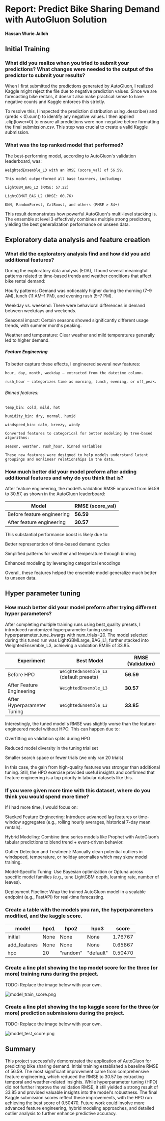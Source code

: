 # Report: Predict Bike Sharing Demand with AutoGluon Solution

#### Hassan Wurie Jalloh

## Initial Training
### What did you realize when you tried to submit your predictions? What changes were needed to the output of the predictor to submit your results?

When I first submitted the predictions generated by AutoGluon, I realized Kaggle might reject the file due to negative prediction values. Since we are forecasting bike rentals, it doesn't also make practical sense to have negative counts and Kaggle enforces this strictly.

To resolve this, I inspected the prediction distribution using .describe() and (preds < 0).sum() to identify any negative values. I then applied .clip(lower=0) to ensure all predictions were non-negative before formatting the final submission.csv. This step was crucial to create a valid Kaggle submission.

### What was the top ranked model that performed?

The best-performing model, according to AutoGluon's validation leaderboard, was:

    WeightedEnsemble_L3 with an RMSE (score_val) of 56.59.

    This model outperformed all base learners, including:

    LightGBM_BAG_L2 (RMSE: 57.22)

    LightGBMXT_BAG_L2 (RMSE: 60.76)

    KNN, RandomForest, CatBoost, and others (RMSE > 84+)

This result demonstrates how powerful AutoGluon's multi-level stacking is. The ensemble at level 3 effectively combines multiple strong predictors, yielding the best generalization performance on unseen data.

## Exploratory data analysis and feature creation
### What did the exploratory analysis find and how did you add additional features?

During the exploratory data analysis (EDA), I found several meaningful patterns related to time-based trends and weather conditions that affect bike rental demand:

Hourly patterns: Demand was noticeably higher during the morning (7–9 AM), lunch (11 AM–1 PM), and evening rush (5–7 PM).

Weekday vs. weekend: There were behavioral differences in demand between weekdays and weekends.

Seasonal impact: Certain seasons showed significantly different usage trends, with summer months peaking.

Weather and temperature: Clear weather and mild temperatures generally led to higher demand.
##### Feature Engineering
To better capture these effects, I engineered several new features:

    hour, day, month, weekday – extracted from the datetime column.

    rush_hour – categorizes time as morning, lunch, evening, or off_peak.

###### Binned features:

    temp_bin: cold, mild, hot

    humidity_bin: dry, normal, humid

    windspeed_bin: calm, breezy, windy

    Converted features to categorical for better modeling by tree-based algorithms:

    season, weather, rush_hour, binned variables

    These new features were designed to help models understand latent groupings and nonlinear relationships in the data.



### How much better did your model preform after adding additional features and why do you think that is?

After feature engineering, the model’s validation RMSE improved from 56.59 to 30.57, as shown in the AutoGluon leaderboard:

| Model                      | RMSE (score\_val) |
| -------------------------- | ----------------- |
| Before feature engineering | **56.59**         |
| After feature engineering  | **30.57**         |

This substantial performance boost is likely due to:

Better representation of time-based demand cycles

Simplified patterns for weather and temperature through binning

Enhanced modeling by leveraging categorical encodings

Overall, these features helped the ensemble model generalize much better to unseen data.


## Hyper parameter tuning
### How much better did your model preform after trying different hyper parameters?

After completing multiple training runs using best_quality presets, I introduced randomized hyperparameter tuning using hyperparameter_tune_kwargs with num_trials=20. The model selected during this tuned run was LightGBMLarge_BAG_L1, further stacked into WeightedEnsemble_L3, achieving a validation RMSE of 33.85.

| Experiment                  | Best Model                              | RMSE (Validation) |
| --------------------------- | --------------------------------------- | ----------------- |
| Before HPO                  | `WeightedEnsemble_L3` (default presets) | **56.59**         |
| After Feature Engineering   | `WeightedEnsemble_L3`                   | **30.57**         |
| After Hyperparameter Tuning | `WeightedEnsemble_L3`                   | **33.85**         |

Interestingly, the tuned model's RMSE was slightly worse than the feature-engineered model without HPO. This can happen due to:

Overfitting on validation splits during HPO

Reduced model diversity in the tuning trial set

Smaller search space or fewer trials (we only ran 20 trials)

In this case, the gain from high-quality features was stronger than additional tuning. Still, the HPO exercise provided useful insights and confirmed that feature engineering is a top priority in tabular datasets like this.

### If you were given more time with this dataset, where do you think you would spend more time?

If I had more time, I would focus on:

Stacked Feature Engineering: Introduce advanced lag features or time-window aggregates (e.g., rolling hourly averages, historical 7-day mean rentals).

Hybrid Modeling: Combine time series models like Prophet with AutoGluon’s tabular predictions to blend trend + event-driven behavior.

Outlier Detection and Treatment: Manually clean potential outliers in windspeed, temperature, or holiday anomalies which may skew model training.

Model-Specific Tuning: Use Bayesian optimization or Optuna across specific model families (e.g., tune LightGBM depth, learning rate, number of leaves).

Deployment Pipeline: Wrap the trained AutoGluon model in a scalable endpoint (e.g., FastAPI) for real-time forecasting.


### Create a table with the models you ran, the hyperparameters modified, and the kaggle score.
|model|hpo1|hpo2|hpo3|score|
|--|--|--|--|--|
|initial|None|None|None|1.76767|
|add_features|None|None|None|0.65867|
|hpo|20|"random"|"default"|0.50470|



### Create a line plot showing the top model score for the three (or more) training runs during the project.

TODO: Replace the image below with your own.

![model_train_score.png](./model_train_score.png)

### Create a line plot showing the top kaggle score for the three (or more) prediction submissions during the project.

TODO: Replace the image below with your own.

![model_test_score.png](./model_test_score.png)

## Summary

This project successfully demonstrated the application of AutoGluon for predicting bike sharing demand. Initial training established a baseline RMSE of 56.59. The most significant improvement came from comprehensive feature engineering, which reduced the RMSE to 30.57 by extracting temporal and weather-related insights. While hyperparameter tuning (HPO) did not further improve the validation RMSE, it still yielded a strong result of 33.85 and provided valuable insights into the model's robustness. The final Kaggle submission scores reflect these improvements, with the HPO run achieving the best score of 0.50470. Future work could involve more advanced feature engineering, hybrid modeling approaches, and detailed outlier analysis to further enhance predictive accuracy.
